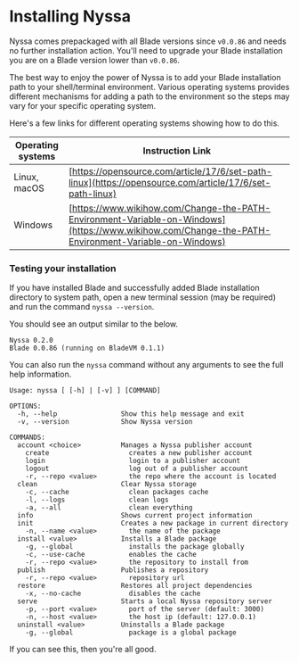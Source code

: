 # Installing Nyssa

Nyssa comes prepackaged with all Blade versions since `v0.0.86` and needs no further installation action. You'll need to upgrade your Blade installation you are on a Blade version lower than `v0.0.86`.

The best way to enjoy the power of Nyssa is to add your Blade installation path to your shell/terminal environment. Various operating systems provides different mechanisms for adding a path to the environment so the steps may vary for your specific operating system.

Here's a few links for different operating systems showing how to do this.

| Operating systems | Instruction Link |
|------------------|------------------|
| Linux, macOS | [https://opensource.com/article/17/6/set-path-linux](https://opensource.com/article/17/6/set-path-linux) |
| Windows | [https://www.wikihow.com/Change-the-PATH-Environment-Variable-on-Windows](https://www.wikihow.com/Change-the-PATH-Environment-Variable-on-Windows) |


### Testing your installation

If you have installed Blade and successfully added Blade installation directory to system path, open a new terminal session (may be required) and run the command `nyssa --version`.

You should see an output similar to the below.

```
Nyssa 0.2.0
Blade 0.0.86 (running on BladeVM 0.1.1)
```

You can also run the `nyssa` command without any arguments to see the full help information.

```
Usage: nyssa [ [-h] | [-v] ] [COMMAND]

OPTIONS:
  -h, --help                Show this help message and exit
  -v, --version             Show Nyssa version

COMMANDS:
  account <choice>          Manages a Nyssa publisher account
    create                    creates a new publisher account
    login                     login to a publisher account
    logout                    log out of a publisher account
    -r, --repo <value>        the repo where the account is located
  clean                     Clear Nyssa storage
    -c, --cache               clean packages cache
    -l, --logs                clean logs
    -a, --all                 clean everything
  info                      Shows current project information
  init                      Creates a new package in current directory
    -n, --name <value>        the name of the package
  install <value>           Installs a Blade package
    -g, --global              installs the package globally
    -c, --use-cache           enables the cache
    -r, --repo <value>        the repository to install from
  publish                   Publishes a repository
    -r, --repo <value>        repository url
  restore                   Restores all project dependencies
    -x, --no-cache            disables the cache
  serve                     Starts a local Nyssa repository server
    -p, --port <value>        port of the server (default: 3000)
    -n, --host <value>        the host ip (default: 127.0.0.1)
  uninstall <value>         Uninstalls a Blade package
    -g, --global              package is a global package
```

If you can see this, then you're all good.
